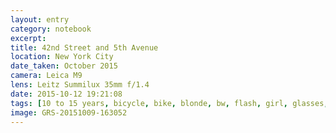 ```yaml
--- 
layout: entry
category: notebook
excerpt:
title: 42nd Street and 5th Avenue
location: New York City
date_taken: October 2015
camera: Leica M9
lens: Leitz Summilux 35mm f/1.4
date: 2015-10-12 19:21:08
tags: [10 to 15 years, bicycle, bike, blonde, bw, flash, girl, glasses, hair, looking back, riding, street, young]
image: GRS-20151009-163052
---
```

